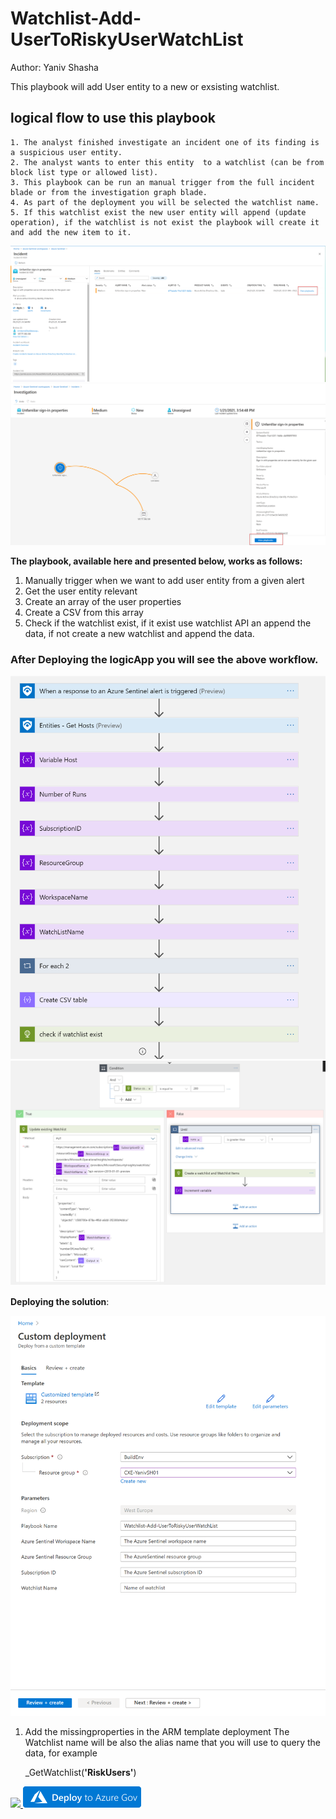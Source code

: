 #  Watchlist-Add-UserToRiskyUserWatchList

Author: Yaniv Shasha

This playbook will add User entity to a new or exsisting watchlist.

 

## logical flow to use this playbook

	1. The analyst finished investigate an incident one of its finding is a suspicious user entity.
	2. The analyst wants to enter this entity  to a watchlist (can be from block list type or allowed list).
	3. This playbook can be run an manual trigger from the full incident blade or from the investigation graph blade.
	4. As part of the deployment you will be selected the watchlist name.
	5. If this watchlist exist the new user entity will append (update operation), if the watchlist is not exist the playbook will create it and add the new item to it.



 ![Picture0](./Graphics/run1.png)
  ![Picture0](./Graphics/run2.png)




**The playbook, available here and presented below, works as follows:**
1.	Manually trigger when we want to add user entity from a given alert
2.	Get the user entity relevant 
3.	Create an array of the user properties 
4.	Create a CSV from this array
5.  Check if the watchlist exist, if it exist use watchlist API an append the data, if not create a new watchlist and append the data. 

 ### After Deploying the logicApp you will see the above workflow.

 ![Picture1](./Graphics/HIgh1.png)
  ![Picture1](./Graphics/HIgh2.png)
  
**Deploying the solution**:

 ![Picture1](./Graphics/deploy1.png)

1. Add the missingproperties in the ARM template deployment 
   The Watchlist name will be also the alias name that you will use to query the data, for example 

      _GetWatchlist(**'RiskUsers'**)

<a href="https://portal.azure.com/#create/Microsoft.Template/uri/https%3A%2F%2Fraw.githubusercontent.com%2FYaniv-Shasha%2FSentinel%2Fmaster%2FPlaybooks%2FWatchlist-Add-UserToRiskyUserWatchList%2Fazuredeploy.json" target="_blank">
    <img src="https://aka.ms/deploytoazurebutton"/>
    
</a>

<a href="https://portal.azure.us/#create/Microsoft.Template/uri/https%3A%2F%2Fraw.githubusercontent.com%2FYaniv-Shasha%2FSentinel%2Fmaster%2FPlaybooks%2FWatchlist-Add-UserToRiskyUserWatchList%2Fazuredeploy.json" target="_blank">
   <img src="https://raw.githubusercontent.com/Azure/azure-quickstart-templates/master/1-CONTRIBUTION-GUIDE/images/deploytoazuregov.png"/>
    
</a>
